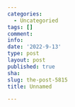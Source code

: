 ```yaml
---
categories:
  - Uncategoried
tags: []
comment: 
info: 
date: '2022-9-13'
type: post
layout: post
published: true
sha: 
slug: the-post-5815
title: Unnamed

---
```

